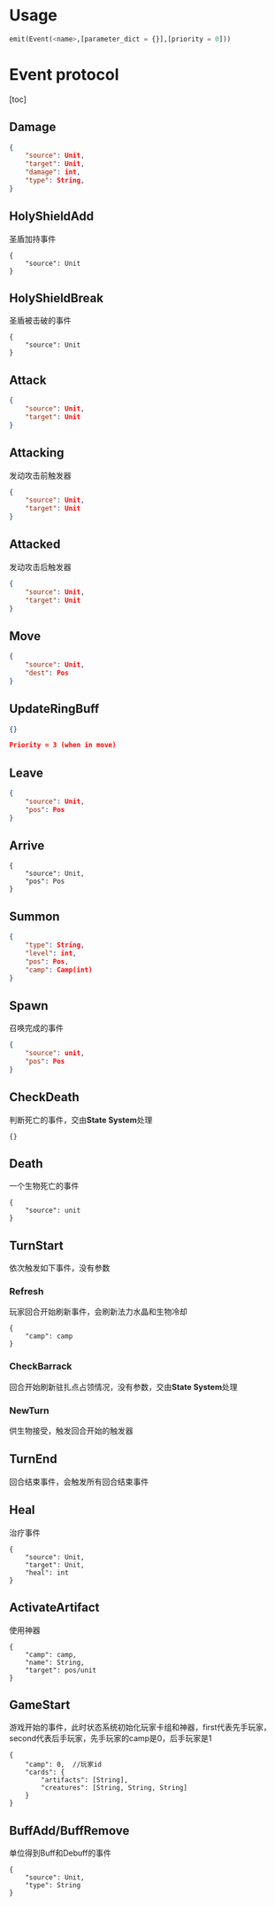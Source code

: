 # Usage

```python
emit(Event(<name>,[parameter_dict = {}],[priority = 0]))
```



# Event protocol

[toc]

## Damage

```json
{
    "source": Unit,
    "target": Unit,
    "damage": int,
    "type": String,
}
```

## HolyShieldAdd

圣盾加持事件

```
{
	"source": Unit
}
```

## HolyShieldBreak

圣盾被击破的事件

```
{
	"source": Unit
}
```

## Attack

```json
{
    "source": Unit,
    "target": Unit
}
```

## Attacking

发动攻击前触发器

```json
{
    "source": Unit,
    "target": Unit
}
```

## Attacked

发动攻击后触发器

```json
{
    "source": Unit,
    "target": Unit
}
```

## Move

```json
{
    "source": Unit,
    "dest": Pos
}
```

## UpdateRingBuff

```json
{}

Priority = 3 (when in move)
```

## Leave

```json
{
    "source": Unit,
    "pos": Pos
}
```

## Arrive

```
{
	"source": Unit,
    "pos": Pos
}
```

## Summon

```json
{
    "type": String,
    "level": int,
    "pos": Pos,
    "camp": Camp(int)
}
```

## Spawn

召唤完成的事件

```json
{
    "source": unit,
    "pos": Pos
}
```

## CheckDeath

判断死亡的事件，交由**State System**处理

```
{}
```

## Death

一个生物死亡的事件

```
{
	"source": unit
}
```

## TurnStart

依次触发如下事件，没有参数

### Refresh

玩家回合开始刷新事件，会刷新法力水晶和生物冷却

```
{
	"camp": camp
}
```

### CheckBarrack

回合开始刷新驻扎点占领情况，没有参数，交由**State System**处理

### NewTurn

供生物接受，触发回合开始的触发器

## TurnEnd

回合结束事件，会触发所有回合结束事件

## Heal

治疗事件

```
{
    "source": Unit,
    "target": Unit,
    "heal": int
}
```

## ActivateArtifact

使用神器

```
{
	"camp": camp,
	"name": String,
	"target": pos/unit
}
```

## GameStart

游戏开始的事件，此时状态系统初始化玩家卡组和神器，first代表先手玩家，second代表后手玩家，先手玩家的camp是0，后手玩家是1

```
{
	"camp": 0,	//玩家id
	"cards": {
		"artifacts": [String],
		"creatures": [String, String, String]
	}
}
```
## BuffAdd/BuffRemove

单位得到Buff和Debuff的事件

```
{
    "source": Unit,
    "type": String
}
```

